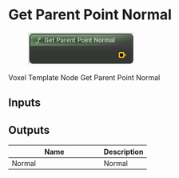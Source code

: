 # Get Parent Point Normal

<div align="left" data-full-width="false">

<figure><img src="../../../.gitbook/assets/Get_Parent_Point_Normal.png" alt=""><figcaption></figcaption></figure>

</div>

Voxel Template Node Get Parent Point Normal

## Inputs

## Outputs

<table><thead><tr><th width="170">Name</th><th>Description</th></tr></thead><tbody><tr><td>Normal</td><td>Normal</td></tr></tbody></table>

